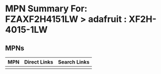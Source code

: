 



# MPN Summary For: FZAXF2H4151LW > adafruit : XF2H-4015-1LW

## MPNs
  

|MPN|Direct Links|Search Links|
| :--- | :--- | :--- |
||||
